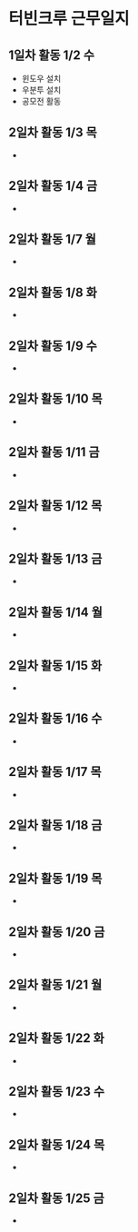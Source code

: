 # 터빈크루 근무일지

## 1일차 활동 1/2 수
* 윈도우 설치
* 우분투 설치
* 공모전 활동

## 2일차 활동 1/3 목
* 

## 2일차 활동 1/4 금
* 

## 2일차 활동 1/7 월
* 

## 2일차 활동 1/8 화
* 

## 2일차 활동 1/9 수
* 

## 2일차 활동 1/10 목
* 

## 2일차 활동 1/11 금
* 

## 2일차 활동 1/12 목
* 

## 2일차 활동 1/13 금
* 

## 2일차 활동 1/14 월
* 

## 2일차 활동 1/15 화
* 

## 2일차 활동 1/16 수
* 

## 2일차 활동 1/17 목
* 

## 2일차 활동 1/18 금
* 

## 2일차 활동 1/19 목
* 

## 2일차 활동 1/20 금
* 

## 2일차 활동 1/21 월
* 

## 2일차 활동 1/22 화
* 

## 2일차 활동 1/23 수
* 

## 2일차 활동 1/24 목
* 

## 2일차 활동 1/25 금
* 
